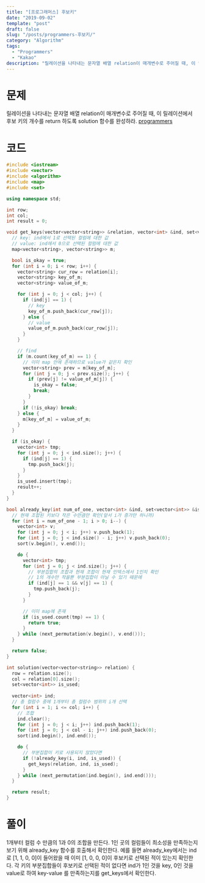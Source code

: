 ```yaml
---
title: "[프로그래머스] 후보키"
date: "2019-09-02"
template: "post"
draft: false
slug: "/posts/programmers-후보키/"
category: "Algorithm"
tags:
  - "Programmers"
  - "Kakao"
description: "릴레이션을 나타내는 문자열 배열 relation이 매개변수로 주어질 때, 이 릴레이션에서 후보 키의 개수를 return 하도록 solution 함수를 완성하라."
---
```


# 문제

릴레이션을 나타내는 문자열 배열 relation이 매개변수로 주어질 때, 이 릴레이션에서 후보 키의 개수를 return 하도록 solution 함수를 완성하라. [programmers](https://programmers.co.kr/learn/courses/30/lessons/42890)

# 코드

```c++
#include <iostream>
#include <vector>
#include <algorithm>
#include <map>
#include <set>

using namespace std;

int row;
int col;
int result = 0;

void get_keys(vector<vector<string>> &relation, vector<int> &ind, set<vector<int>> &is_used) {
  // key: ind에서 1로 선택된 컬럼에 대한 값
  // value: ind에서 0으로 선택된 컬럼에 대한 값
  map<vector<string>, vector<string>> m;

  bool is_okay = true;
  for (int i = 0; i < row; i++) {
    vector<string> cur_row = relation[i];
    vector<string> key_of_m;
    vector<string> value_of_m;

    for (int j = 0; j < col; j++) {
      if (ind[j] == 1) {
        // key
        key_of_m.push_back(cur_row[j]);
      } else {
        // value
        value_of_m.push_back(cur_row[j]);
      }
    }

    // find
    if (m.count(key_of_m) == 1) {
      // 이미 map 안에 존재하므로 value가 같은지 확인
      vector<string> prev = m[key_of_m];
      for (int j = 0; j < prev.size(); j++) { 
        if (prev[j] != value_of_m[j]) {
          is_okay = false;
          break;
        }
      }
      if (!is_okay) break;
    } else {
      m[key_of_m] = value_of_m;
    }
  }

  if (is_okay) {
    vector<int> tmp;
    for (int j = 0; j < ind.size(); j++) { 
      if (ind[j] == 1) {
        tmp.push_back(j);
      }
    }
    is_used.insert(tmp);
    result++;
  }
}

bool already_key(int num_of_one, vector<int> &ind, set<vector<int>> &is_used) {
  // 현재 조합된 키보다 작은 수만큼만 확인(앞서 i가 증가만 하니까)
  for (int i = num_of_one - 1; i > 0; i--) {
    vector<int> v;
    for (int j = 0; j < i; j++) v.push_back(1);
    for (int j = 0; j < ind.size() - i; j++) v.push_back(0);
    sort(v.begin(), v.end());

    do {
      vector<int> tmp;
      for (int j = 0; j < ind.size(); j++) { 
        // 부분집합의 조합과 현재 조합이 현재 인덱스에서 1인지 확인
        // 1의 개수만 작을뿐 부분집합이 아닐 수 있기 때문에
        if (ind[j] == 1 && v[j] == 1) {
          tmp.push_back(j);
        }
      }

      // 이미 map에 존재
      if (is_used.count(tmp) == 1) {
        return true;
      }
    } while (next_permutation(v.begin(), v.end()));
  }

  return false;
}

int solution(vector<vector<string>> relation) {
  row = relation.size();
  col = relation[0].size();
  set<vector<int>> is_used;
  
  vector<int> ind;
  // 총 컬럼수 중에 1개부터 총 컬럼수 범위의 i개 선택
  for (int i = 1; i <= col; i++) {
    // 조합
    ind.clear();
    for (int j = 0; j < i; j++) ind.push_back(1);
    for (int j = 0; j < col - i; j++) ind.push_back(0);
    sort(ind.begin(), ind.end());

    do {
      // 부분집합이 키로 사용되지 않았다면
      if (!already_key(i, ind, is_used)) {
        get_keys(relation, ind, is_used);
      }
    } while (next_permutation(ind.begin(), ind.end()));
  }

  return result;
}
```

# 풀이

1개부터 컬럼 수 만큼의 1과 0의 조합을 만든다. 1인 곳의 컬럼들이 최소성을 만족하는지 보기 위해 already\_key 함수를 호출해서 확인한다. 예를 들면 already\_key에서는 ind로 [1, 1, 0, 0]이 들어왔을 때 이미 [1, 0, 0, 0]이 후보키로 선택된 적이 있는지 확인한다. 각 키의 부분집합들이 후보키로 선택된 적이 없다면 ind가 1인 것을 key, 0인 것을 value로 하여 key-value 를 만족하는지를 get_keys에서 확인한다.
